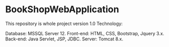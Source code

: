 # BookShopWebApplication
This repository is whole project version 1.0
Technology:
  
  
  Database: MSSQL Server 12.
  Front-end: HTML, CSS, Bootstrap, Jquery 3.x.
  Back-end: Java Servlet, JSP, JDBC.
  Server: Tomcat 8.x.
